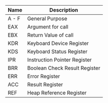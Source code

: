 | Name  | Description |
|-------|-------------|
| A - F | General Purpose |
| EAX | Argument for call |
| EBX | Return Value of call |
| KDR | Keyboard Device Register |
| KDS | Keyboard Status Register |
| IPR | Instruction Pointer Register|
| BRR | Boolean Check Result Register|
| ERR | Error Register |
| ACC | Result Register |
| REF | Heap Reference Register |